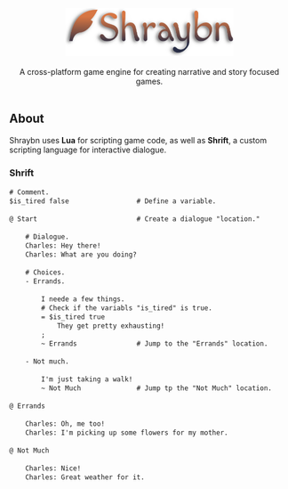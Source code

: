 
<p align="center">
    <img src="assets/logo.png" style="width: 60%" />
    </br>
    </br>
    A cross-platform game engine for creating narrative and story focused games.
    </br>
    </br>
</p>

## About

Shraybn uses **Lua** for scripting game code, as well as **Shrift**, a custom scripting language for interactive dialogue.

### Shrift

```
# Comment.
$is_tired false                 # Define a variable.

@ Start                         # Create a dialogue "location."

    # Dialogue.
    Charles: Hey there!
    Charles: What are you doing?

    # Choices.
    - Errands.

        I neede a few things.
        # Check if the variabls "is_tired" is true.
        = $is_tired true
            They get pretty exhausting!
        ;
        ~ Errands               # Jump to the "Errands" location.

    - Not much.

        I'm just taking a walk!
        ~ Not Much              # Jump tp the "Not Much" location.

@ Errands

    Charles: Oh, me too!
    Charles: I'm picking up some flowers for my mother.

@ Not Much

    Charles: Nice!
    Charles: Great weather for it.
```

